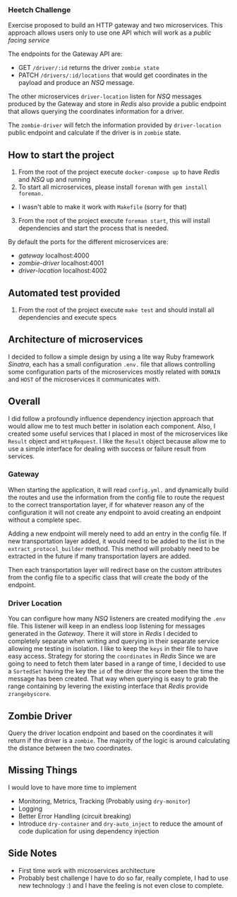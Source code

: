 ### Heetch Challenge

Exercise proposed to build an HTTP gateway and two microservices. This approach allows users only to use one API which will work as a _public facing service_

The endpoints for the Gateway API are:

- GET `/driver/:id` returns the driver `zombie state`
- PATCH `/drivers/:id/locations` that would get coordinates in the payload and produce an *NSQ* message.

The other microservices `driver-location` listen for *NSQ* messages produced by the Gateway and store in *Redis* also provide a public endpoint that allows querying the coordinates information for a driver.

The `zombie-driver` will fetch the information provided by `driver-location` public endpoint and calculate if the driver is in `zombie` state.

## How to start the project

1. From the root of the project execute `docker-compose up` to have *Redis* and *NSQ* up and running
2. To start all microservices, please install `foreman` with `gem install foreman.`
  - I wasn't able to make it work with `Makefile` (sorry for that)
3. From the root of the project execute `foreman start`, this will install dependencies and start the process that is needed.

By default the ports for the different microservices are:

- _gateway_ localhost:4000
- _zombie-driver_ localhost:4001
- _driver-location_ localhost:4002

## Automated test provided

1. From the root of the project execute `make test` and should install all dependencies and execute specs

## Architecture of microservices

I decided to follow a simple design by using a lite way Ruby framework *Sinatra*, each has a small configuration `.env.` file that allows controlling some configuration parts of the microservices mostly related with `DOMAIN` and `HOST` of the microservices it communicates with.

## Overall

I did follow a profoundly influence dependency injection approach that would allow me to test much better in isolation each component. Also, I created some useful services that I placed in most of the microservices like `Result` object and `HttpRequest`. I like the `Result` object because allow me to use a simple interface for dealing with success or failure result from services.

### Gateway

When starting the application, it will read `config.yml.` and dynamically build the routes and use the information from the config file to route the request to the correct transportation layer, if for whatever reason any of the configuration it will not create any endpoint to avoid creating an endpoint without a complete spec.

Adding a new endpoint will merely need to add an entry in the config file.
If new transportation layer added, it would need to be added to the list in the `extract_protocol_builder` method. This method will probably need to be extracted in the future if many transportation layers are added.

Then each transportation layer will redirect base on the custom attributes from the config file to a specific class that will create the body of the endpoint.

### Driver Location

You can configure how many *NSQ* listeners are created modifying the `.env` file. This listener will keep in an endless loop listening for messages generated in the *Gateway*.
There it will store in *Redis* I decided to completely separate when writing and querying in their separate service allowing me testing in isolation.
I like to keep the `keys` in their file to have easy access.
Strategy for storing the `coordinates` in *Redis*
Since we are going to need to fetch them later based in a range of time, I decided to use a `SortedSet` having the key the `id` of the driver the score been the time the message has been created. That way when querying is easy to grab the range containing by levering the existing interface that *Redis* provide `zrangebyscore`.

## Zombie Driver

Query the driver location endpoint and based on the coordinates it will return if the driver is a `zombie`.
The majority of the logic is around calculating the distance between the two coordinates.

## Missing Things

I would love to have more time to implement

- Monitoring, Metrics, Tracking (Probably using `dry-monitor`)
- Logging
- Better Error Handling (circuit breaking)
- Introduce `dry-container` and `dry-auto_inject` to reduce the amount of code duplication for using dependency injection

## Side Notes

- First time work with microservices architecture
- Probably best challenge I have to do so far, really complete, I had to use new technology :) and I have the feeling is not even close to complete.






